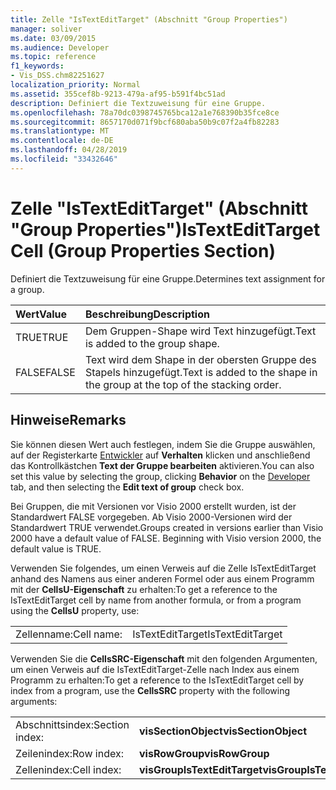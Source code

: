 ```yaml
---
title: Zelle "IsTextEditTarget" (Abschnitt "Group Properties")
manager: soliver
ms.date: 03/09/2015
ms.audience: Developer
ms.topic: reference
f1_keywords:
- Vis_DSS.chm82251627
localization_priority: Normal
ms.assetid: 355cef8b-9213-479a-af95-b591f4bc51ad
description: Definiert die Textzuweisung für eine Gruppe.
ms.openlocfilehash: 78a70dc0398745765bca12a1e768390b35fce8ce
ms.sourcegitcommit: 8657170d071f9bcf680aba50b9c07f2a4fb82283
ms.translationtype: MT
ms.contentlocale: de-DE
ms.lasthandoff: 04/28/2019
ms.locfileid: "33432646"
---
```

# <a name="istextedittarget-cell-group-properties-section"></a><span data-ttu-id="53433-103">Zelle "IsTextEditTarget" (Abschnitt "Group Properties")</span><span class="sxs-lookup"><span data-stu-id="53433-103">IsTextEditTarget Cell (Group Properties Section)</span></span>

<span data-ttu-id="53433-104">Definiert die Textzuweisung für eine Gruppe.</span><span class="sxs-lookup"><span data-stu-id="53433-104">Determines text assignment for a group.</span></span>
  
|<span data-ttu-id="53433-105">**Wert**</span><span class="sxs-lookup"><span data-stu-id="53433-105">**Value**</span></span>|<span data-ttu-id="53433-106">**Beschreibung**</span><span class="sxs-lookup"><span data-stu-id="53433-106">**Description**</span></span>|
|:-----|:-----|
|<span data-ttu-id="53433-107">TRUE</span><span class="sxs-lookup"><span data-stu-id="53433-107">TRUE</span></span>  <br/> |<span data-ttu-id="53433-108">Dem Gruppen-Shape wird Text hinzugefügt.</span><span class="sxs-lookup"><span data-stu-id="53433-108">Text is added to the group shape.</span></span>  <br/> |
|<span data-ttu-id="53433-109">FALSE</span><span class="sxs-lookup"><span data-stu-id="53433-109">FALSE</span></span>  <br/> |<span data-ttu-id="53433-110">Text wird dem Shape in der obersten Gruppe des Stapels hinzugefügt.</span><span class="sxs-lookup"><span data-stu-id="53433-110">Text is added to the shape in the group at the top of the stacking order.</span></span>  <br/> |
   
## <a name="remarks"></a><span data-ttu-id="53433-111">Hinweise</span><span class="sxs-lookup"><span data-stu-id="53433-111">Remarks</span></span>

<span data-ttu-id="53433-112">Sie können diesen Wert auch festlegen, indem Sie die Gruppe auswählen, auf der Registerkarte [Entwickler](run-in-developer-mode-display-the-developer-tab.md) auf **Verhalten** klicken und anschließend das Kontrollkästchen **Text der Gruppe bearbeiten** aktivieren.</span><span class="sxs-lookup"><span data-stu-id="53433-112">You can also set this value by selecting the group, clicking **Behavior** on the [Developer](run-in-developer-mode-display-the-developer-tab.md) tab, and then selecting the **Edit text of group** check box.</span></span> 
  
<span data-ttu-id="53433-p101">Bei Gruppen, die mit Versionen vor Visio 2000 erstellt wurden, ist der Standardwert FALSE vorgegeben. Ab Visio 2000-Versionen wird der Standardwert TRUE verwendet.</span><span class="sxs-lookup"><span data-stu-id="53433-p101">Groups created in versions earlier than Visio 2000 have a default value of FALSE. Beginning with Visio version 2000, the default value is TRUE.</span></span> 
  
<span data-ttu-id="53433-115">Verwenden Sie folgendes, um einen Verweis auf die Zelle IsTextEditTarget anhand des Namens aus einer anderen Formel oder aus einem Programm mit der **CellsU-Eigenschaft** zu erhalten:</span><span class="sxs-lookup"><span data-stu-id="53433-115">To get a reference to the IsTextEditTarget cell by name from another formula, or from a program using the **CellsU** property, use:</span></span> 
  
|||
|:-----|:-----|
|<span data-ttu-id="53433-116">Zellenname:</span><span class="sxs-lookup"><span data-stu-id="53433-116">Cell name:</span></span>  <br/> |<span data-ttu-id="53433-117">IsTextEditTarget</span><span class="sxs-lookup"><span data-stu-id="53433-117">IsTextEditTarget</span></span>  <br/> |
   
<span data-ttu-id="53433-118">Verwenden Sie die **CellsSRC-Eigenschaft** mit den folgenden Argumenten, um einen Verweis auf die IsTextEditTarget-Zelle nach Index aus einem Programm zu erhalten:</span><span class="sxs-lookup"><span data-stu-id="53433-118">To get a reference to the IsTextEditTarget cell by index from a program, use the **CellsSRC** property with the following arguments:</span></span> 
  
|||
|:-----|:-----|
|<span data-ttu-id="53433-119">Abschnittsindex:</span><span class="sxs-lookup"><span data-stu-id="53433-119">Section index:</span></span>  <br/> |<span data-ttu-id="53433-120">**visSectionObject**</span><span class="sxs-lookup"><span data-stu-id="53433-120">**visSectionObject**</span></span> <br/> |
|<span data-ttu-id="53433-121">Zeilenindex:</span><span class="sxs-lookup"><span data-stu-id="53433-121">Row index:</span></span>  <br/> |<span data-ttu-id="53433-122">**visRowGroup**</span><span class="sxs-lookup"><span data-stu-id="53433-122">**visRowGroup**</span></span> <br/> |
|<span data-ttu-id="53433-123">Zellenindex:</span><span class="sxs-lookup"><span data-stu-id="53433-123">Cell index:</span></span>  <br/> |<span data-ttu-id="53433-124">**visGroupIsTextEditTarget**</span><span class="sxs-lookup"><span data-stu-id="53433-124">**visGroupIsTextEditTarget**</span></span> <br/> |
   

